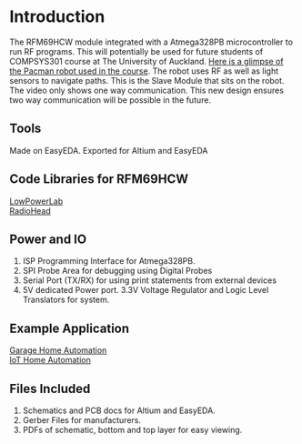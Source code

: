 # Introduction
The RFM69HCW module integrated with a Atmega328PB microcontroller to run RF programs. This will potentially be used for future students of COMPSYS301 course at The University of Auckland. [Here is a glimpse of the Pacman robot used in the course](https://www.youtube.com/watch?v=HsrKt_Cxeg4). The robot uses RF as well as light sensors to navigate paths. This is the Slave Module that sits on the robot. The video only shows one way communication. This new design ensures two way communication will be possible in the future. 

## Tools
Made on EasyEDA. Exported for Altium and EasyEDA

## Code Libraries for RFM69HCW
[LowPowerLab](https://github.com/LowPowerLab/RFM69)  
[RadioHead](https://www.airspayce.com/mikem/arduino/RadioHead/classRH__RF69.html)

## Power and IO
1) ISP Programming Interface for Atmega328PB.
2) SPI Probe Area for debugging using Digital Probes
3) Serial Port (TX/RX) for using print statements from external devices
4) 5V dedicated Power port. 3.3V Voltage Regulator and Logic Level Translators for system.

## Example Application
[Garage Home Automation](https://lowpowerlab.com/guide/garagemote/)  
[IoT Home Automation](https://lowpowerlab.com/guide/gateway/)

## Files Included
1) Schematics and PCB docs for Altium and EasyEDA.
2) Gerber Files for manufacturers.
3) PDFs of schematic, bottom and top layer for easy viewing.

